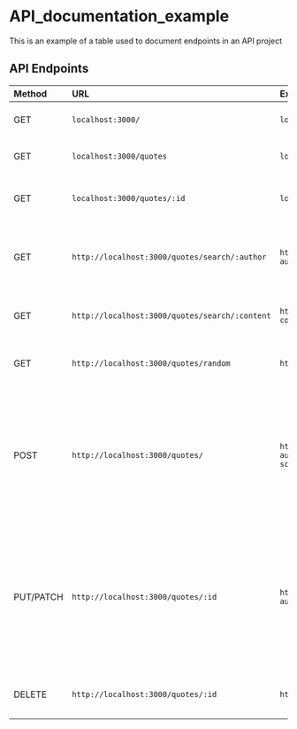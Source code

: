# API_documentation_example
This is an example of a table used to document endpoints in an API project

## API Endpoints

| Method  | URL | Example | Result | Params |
| :--- |:---| :---| :---| :---|
|GET| `localhost:3000/` |`localhost:3000/`| Returns a list of all quotes in the database| None required |
|GET|`localhost:3000/quotes`| `localhost:3000/quotes`| Returns a list of all quotes in the database| None required |
|GET|`localhost:3000/quotes/:id`| `localhost:3000/quotes/38`| Returns all information related to quote with ID=38| :id - The id of a particular quote |
|GET|`http://localhost:3000/quotes/search/:author`| `http://localhost:3000/quotes/search/?author=Abraham Lincoln`| Returns all quotes in database where author is Abraham Lincoln| :author - An author's name |
|GET |`http://localhost:3000/quotes/search/:content`| `http://localhost:3000/quotes/search/?content=Four score...` | Returns quote with content "Four score..."| :content - The content of a quote | 
|GET|`http://localhost:3000/quotes/random`|`http://localhost:3000/quotes/random`|Returns a random quote from the database| None required |
|POST|`http://localhost:3000/quotes/`|`http://localhost:3000/quotes/?author=Abraham Lincoln&content=Four score...`|Adds quote to database. Author:Abraham Lincoln, Content: "Four score...". If POST is succesfull, returns database object for newly created quote.| :author - The author's name (required), :content - The content of a quote (required)|
|PUT/PATCH|`http://localhost:3000/quotes/:id`|`http://localhost:3000/quotes/38?author=Joe Biden`|Updates the author for a quote with ID=38. If PUT/PATCH is succesfull, returns database object for newly updated quote.| :id - id of the quote to update (required), :author - The author's name And/or :content - The content of a quote |
|DELETE|`http://localhost:3000/quotes/:id`|`http://localhost:3000/quotes/38`|Deletes the quote with ID=38 from database| :id - id of the quote to delete |
